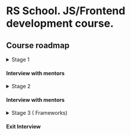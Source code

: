 # RS School. JS/Frontend development course.

## Course roadmap

<details>
<summary>Stage 1</summary>

### Week #1
- [RS School introduction](modules/rs-school-intro/)
  - Test: "RS app intro"
- [JS/FE developer](modules/js-fe-developer/)
- [IDE](modules/ide/)
- [Questions related to the week's information if any](https://forms.gle/4xkgtaUQ2tuniFg99)

### Week #2
- [HTML basics](modules/html-basics/)
  - Test: "HTML Basic ( EN )"
- [Git](modules/git/)
  - Test: "Git Quiz"
- [Questions related to the week's information if any](https://forms.gle/4xkgtaUQ2tuniFg99)

### Week #3
- [CSS Basics](modules/css-basics/)
  - Test: "CSS Basic (EN)"
- [Markdown](modules/markdown/)
  - Task: "CV.Markdown"
- [Questions related to the week's information if any](https://forms.gle/4xkgtaUQ2tuniFg99)

### Week #4
- [JS Basics. Part 1](modules/js-basics-1/)
  - Test: "JS-basic. Part 1 (EN)"
- [Questions related to the week's information if any](https://forms.gle/4xkgtaUQ2tuniFg99)

### Week #5
- [Figma](modules/figma/)
- [JS Basics. Part 2](modules/js-basics-2/)
  - Test: "JS-basic. Part 2 (EN)"
- [DevTools](modules/devtools/)
- [Questions related to the week's information if any](https://forms.gle/4xkgtaUQ2tuniFg99)

### Week #6
- [JS Basics. Part 3](modules/js-basics-3/)
  - Test: "JS-basic. Part 3 (EN)"
  - Task: [Codewars: Strings, Numbers](../../tasks/codewars/codewars.strings.numbers.md)
- [Questions related to the week's information if any](https://forms.gle/4xkgtaUQ2tuniFg99)

### Week #7
- [JS Arrays](modules/js-arrays/)
  - Test: "JS Array. Basic"
- [JS Objects](modules/js-objects/)
  - Test: "JS Object. Basic"
  - Task: [Codewars: Array, Object](../../tasks/codewars/codewars.arrays.objects.md)
- [Questions related to the week's information if any](https://forms.gle/4xkgtaUQ2tuniFg99)

### Week #8
- [DOM API](modules/dom-api/)
  - Test: "DOM API (EN)"
- [Questions related to the week's information if any](https://forms.gle/4xkgtaUQ2tuniFg99)

### Week #9
- [DOM Events](modules/dom-events/)
  - Test: "DOM Events (EN)"
- [Questions related to the week's information if any](https://forms.gle/4xkgtaUQ2tuniFg99)

### Week #10
- [CSS Flex](modules/css-flex/)
  - Test: ""
  - Task: "Pets"
- [Questions related to the week's information if any](https://forms.gle/4xkgtaUQ2tuniFg99)

### Week #11
- [CSS Grid](modules/css-grid/)
  - Test: ""
- [Questions related to the week's information if any](https://forms.gle/4xkgtaUQ2tuniFg99)

</details>

#### Interview with mentors

<details>
<summary>Stage 2</summary>

### Week #12
- [JS Classes & Prototypes](modules/js-classes-prototypes/)
  - Test: ""
  - Task: "Inheritance"
- [Questions related to the week's information if any](https://forms.gle/4xkgtaUQ2tuniFg99)

### Week #13
- [HTTP/HTTPS](modules/http/)
- [WebSocket](modules/websocket/)
- [RESTful API](modules/rest/)
- [Questions related to the week's information if any](https://forms.gle/4xkgtaUQ2tuniFg99)

### Week #14
- [JS Async Programming](modules/js-async/)
  - Test: ""
  - Task: ""
- [Questions related to the week's information if any](https://forms.gle/4xkgtaUQ2tuniFg99)

### Week #15
- [JS Modules](modules/js-modules/)
  - Test: ""
- [Questions related to the week's information if any](https://forms.gle/4xkgtaUQ2tuniFg99)

### Week #16
- [NPM](modules/npm/)
  - Test: ""
- [Webpack](modules/webpack/)
  - Test: ""
- [Questions related to the week's information if any](https://forms.gle/4xkgtaUQ2tuniFg99)

### Week #17
- [Forms & Validation](modules/forms-validation/)
  - Test: ""
  - Task: ""
- [Questions related to the week's information if any](https://forms.gle/4xkgtaUQ2tuniFg99)

### Week #18
- [Browser API](modules/browser-api/)
  - Test: ""
- [Questions related to the week's information if any](https://forms.gle/4xkgtaUQ2tuniFg99)

### Week #19
- [Design Patterns](modules/design-patterns/)
  - Test: ""
- [Software Design Principles](modules/design-principles/)
  - Test: ""
- [Questions related to the week's information if any](https://forms.gle/4xkgtaUQ2tuniFg99)

### Week #20
- [TypeScript](modules/typescript/)
  - Test: ""
  - Task: ""
- [Questions related to the week's information if any](https://forms.gle/4xkgtaUQ2tuniFg99)

### Week #21
- [Testing](modules/testing/)
  - Test: ""
- [Software Development Lifecycle](modules/sdlc/)
  - Test: ""
- [Questions related to the week's information if any](https://forms.gle/4xkgtaUQ2tuniFg99)

</details>

#### Interview with mentors

<details>
<summary>Stage 3 ( Frameworks)</summary>
</details>

#### Exit Interview 